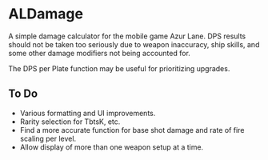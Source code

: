 # ALDamage
A simple damage calculator for the mobile game Azur Lane. DPS results should not be taken too seriously due to weapon inaccuracy, ship skills, and some other damage modifiers not being accounted for.

The DPS per Plate function may be useful for prioritizing upgrades.

## To Do
- Various formatting and UI improvements.
- Rarity selection for TbtsK, etc.
- Find a more accurate function for base shot damage and rate of fire scaling per level.
- Allow display of more than one weapon setup at a time.
